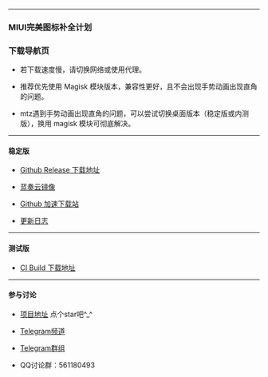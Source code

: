 
---

### MIUI完美图标补全计划

### 下载导航页

- 若下载速度慢，请切换网络或使用代理。

- 推荐优先使用 Magisk 模块版本，兼容性更好，且不会出现手势动画出现直角的问题。

- mtz遇到手势动画出现直角的问题，可以尝试切换桌面版本（稳定版或内测版），换用 magisk 模块可彻底解决。

---

#### 稳定版 

- [Github Release 下载地址](https://github.com/pzcn/MIUI-Adapted-Icons-Complement-Project/releases/latest)

- [蓝奏云镜像](https://pedroz.lanzous.com/b06xxglhc)

- [Github 加速下载站](https://github.iconsx.tech)

- [更新日志](https://iconsx.tech/miuichangelog.html)

---

#### 测试版

- [CI Build 下载地址](https://miui.iconsx.tech/ci.html)

---

#### 参与讨论

- [项目地址](https://github.com/pzcn/MIUI-Adapted-Icons-Complement-Project/)  点个star吧^_^

- [Telegram频道](https://t.me/miuiicons)

- [Telegram群组](https://t.me/miui_icons_dev)

- QQ讨论群：561180493
